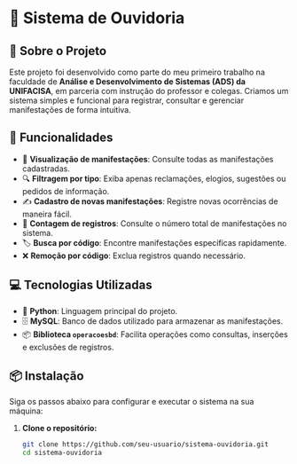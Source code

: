 # 📢 Sistema de Ouvidoria  

## 📝 Sobre o Projeto  
Este projeto foi desenvolvido como parte do meu primeiro trabalho na faculdade de **Análise e Desenvolvimento de Sistemas (ADS) da UNIFACISA**, em parceria com instrução do professor e colegas.
Criamos um sistema simples e funcional para registrar, consultar e gerenciar manifestações de forma intuitiva.  

## 🚀 Funcionalidades  
- 📄 **Visualização de manifestações**: Consulte todas as manifestações cadastradas.  
- 🔍 **Filtragem por tipo**: Exiba apenas reclamações, elogios, sugestões ou pedidos de informação.  
- ✍️ **Cadastro de novas manifestações**: Registre novas ocorrências de maneira fácil.  
- 🔢 **Contagem de registros**: Consulte o número total de manifestações no sistema.  
- 🏷️ **Busca por código**: Encontre manifestações específicas rapidamente.  
- ❌ **Remoção por código**: Exclua registros quando necessário.  

## 💻 Tecnologias Utilizadas  
- 🐍 **Python**: Linguagem principal do projeto.  
- 🗄️ **MySQL**: Banco de dados utilizado para armazenar as manifestações.  
- 📦 **Biblioteca `operacoesbd`**: Facilita operações como consultas, inserções e exclusões de registros.  

## 📦 Instalação  
Siga os passos abaixo para configurar e executar o sistema na sua máquina:  

1. **Clone o repositório:**  
   ```bash
   git clone https://github.com/seu-usuario/sistema-ouvidoria.git
   cd sistema-ouvidoria
